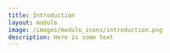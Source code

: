 ```yaml
---
title: Introduction
layout: module
image: /images/module_icons/introduction.png
description: Here is some text
---
```



